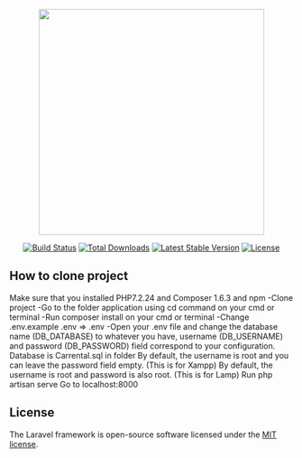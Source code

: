 <p align="center"><img src="https://res.cloudinary.com/dtfbvvkyp/image/upload/v1566331377/laravel-logolockup-cmyk-red.svg" width="400"></p>

<p align="center">
<a href="https://travis-ci.org/laravel/framework"><img src="https://travis-ci.org/laravel/framework.svg" alt="Build Status"></a>
<a href="https://packagist.org/packages/laravel/framework"><img src="https://poser.pugx.org/laravel/framework/d/total.svg" alt="Total Downloads"></a>
<a href="https://packagist.org/packages/laravel/framework"><img src="https://poser.pugx.org/laravel/framework/v/stable.svg" alt="Latest Stable Version"></a>
<a href="https://packagist.org/packages/laravel/framework"><img src="https://poser.pugx.org/laravel/framework/license.svg" alt="License"></a>
</p>

## How to clone project
Make sure that you installed PHP7.2.24  and Composer 1.6.3 and npm 
-Clone  project
-Go to the folder application using cd command on your cmd or terminal
-Run composer install on your cmd or terminal
-Change .env.example .env => .env
-Open your .env file and change the database name (DB_DATABASE) to whatever you have, username (DB_USERNAME) and password (DB_PASSWORD) field correspond to your configuration. Database is Carrental.sql in folder
By default, the username is root and you can leave the password field empty. (This is for Xampp)
By default, the username is root and password is also root. (This is for Lamp)
Run php artisan serve
Go to localhost:8000

## License

The Laravel framework is open-source software licensed under the [MIT license](https://opensource.org/licenses/MIT).

